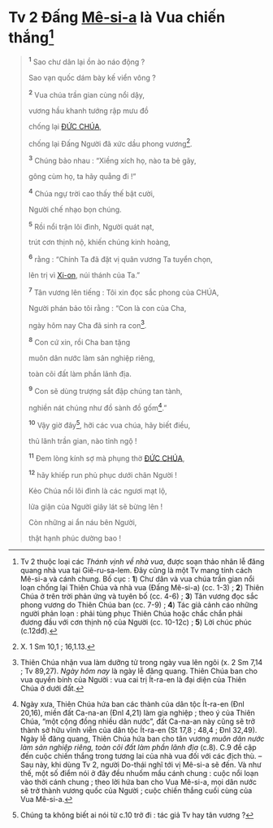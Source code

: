 # Tv 2 Đấng [Mê-si-a]() là Vua chiến thắng[^1-36458cf9-4b3a-425a-9767-dc414c38c078]

> <sup><b>1</b></sup> Sao chư dân lại ồn ào náo động ?
>
> Sao vạn quốc dám bày kế viển vông ?
>
> <sup><b>2</b></sup> Vua chúa trần gian cùng nổi dậy,
>
> vương hầu khanh tướng rập mưu đồ
>
> chống lại [ĐỨC CHÚA](),
>
> chống lại Đấng Người đã xức dầu phong vương[^2-36458cf9-4b3a-425a-9767-dc414c38c078].
>
> <sup><b>3</b></sup> Chúng bảo nhau : “Xiềng xích họ, nào ta bẻ gãy,
>
> gông cùm họ, ta hãy quẳng đi !”
>
> <sup><b>4</b></sup> Chúa ngự trời cao thấy thế bật cười,
>
> Người chế nhạo bọn chúng.
>
> <sup><b>5</b></sup> Rồi nổi trận lôi đình, Người quát nạt,
>
> trút cơn thịnh nộ, khiến chúng kinh hoàng,
>
> <sup><b>6</b></sup> rằng : “Chính Ta đã đặt vị quân vương Ta tuyển chọn,
>
> lên trị vì [Xi-on](), núi thánh của Ta.”
>
> <sup><b>7</b></sup> Tân vương lên tiếng : Tôi xin đọc sắc phong của CHÚA,
>
> Người phán bảo tôi rằng : “Con là con của Cha,
>
> ngày hôm nay Cha đã sinh ra con[^3-36458cf9-4b3a-425a-9767-dc414c38c078].
>
> <sup><b>8</b></sup> Con cứ xin, rồi Cha ban tặng
>
> muôn dân nước làm sản nghiệp riêng,
>
> toàn cõi đất làm phần lãnh địa.
>
> <sup><b>9</b></sup> Con sẽ dùng trượng sắt đập chúng tan tành,
>
> nghiền nát chúng như đồ sành đồ gốm[^4-36458cf9-4b3a-425a-9767-dc414c38c078].”
>
> <sup><b>10</b></sup> Vậy giờ đây[^5-36458cf9-4b3a-425a-9767-dc414c38c078], hỡi các vua chúa, hãy biết điều,
>
> thủ lãnh trần gian, nào tỉnh ngộ !
>
> <sup><b>11</b></sup> Đem lòng kính sợ mà phụng thờ [ĐỨC CHÚA](),
>
> <sup><b>12</b></sup> hãy khiếp run phủ phục dưới chân Người !
>
> Kẻo Chúa nổi lôi đình là các ngươi mạt lộ,
>
> lửa giận của Người giây lát sẽ bừng lên !
>
> Còn những ai ẩn náu bên Người,
>
> thật hạnh phúc dường bao !

[^1-36458cf9-4b3a-425a-9767-dc414c38c078]: Tv 2 thuộc loại các *Thánh vịnh về nhà vua*, được soạn thảo nhân lễ đăng quang nhà vua tại Giê-ru-sa-lem. Đây cũng là một Tv mang tính cách Mê-si-a và cánh chung. Bố cục : **1**) Chư dân và vua chúa trần gian nổi loạn chống lại Thiên Chúa và nhà vua (Đấng Mê-si-a) (cc. 1-3) ; **2**) Thiên Chúa ở trên trời phản ứng và tuyên bố (cc. 4-6) ; **3**) Tân vương đọc sắc phong vương do Thiên Chúa ban (cc. 7-9) ; **4**) Tác giả cảnh cáo những người phản loạn : phải tùng phục Thiên Chúa hoặc chắc chắn phải đương đầu với cơn thịnh nộ của Người (cc. 10-12c) ; **5**) Lời chúc phúc (c.12dđ).
[^2-36458cf9-4b3a-425a-9767-dc414c38c078]: X. 1 Sm 10,1 ; 16,1.13.
[^3-36458cf9-4b3a-425a-9767-dc414c38c078]: Thiên Chúa nhận vua làm dưỡng tử trong ngày vua lên ngôi (x. 2 Sm 7,14 ; Tv 89,27). *Ngày hôm nay* là ngày lễ đăng quang. Thiên Chúa ban cho vua quyền bính của Người : vua cai trị Ít-ra-en là đại diện của Thiên Chúa ở dưới đất.
[^4-36458cf9-4b3a-425a-9767-dc414c38c078]: Ngày xưa, Thiên Chúa hứa ban các thành của dân tộc Ít-ra-en (Đnl 20,16), miền đất Ca-na-an (Đnl 4,21) làm gia nghiệp ; theo ý của Thiên Chúa, “một cộng đồng nhiều dân nước”, đất Ca-na-an này cũng sẽ trở thành sở hữu vĩnh viễn của dân tộc Ít-ra-en (St 17,8 ; 48,4 ; Đnl 32,49). Ngày lễ đăng quang, Thiên Chúa hứa ban cho tân vương *muôn dân nước làm sản nghiệp riêng, toàn cõi đất làm phần lãnh địa* (c.8). C.9 đề cập đến cuộc chiến thắng trong tương lai của nhà vua đối với các địch thù. – Sau này, khi dùng Tv 2, người Do-thái nghĩ tới vị Mê-si-a sẽ đến. Và như thế, một số điểm nói ở đây đều nhuốm mầu cánh chung : cuộc nổi loạn vào thời cánh chung ; theo lời hứa ban cho Vua Mê-si-a, mọi dân nước sẽ trở thành vương quốc của Người ; cuộc chiến thắng cuối cùng của Vua Mê-si-a.
[^5-36458cf9-4b3a-425a-9767-dc414c38c078]: Chúng ta không biết ai nói từ c.10 trở đi : tác giả Tv hay tân vương ?